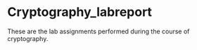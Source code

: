 # Cryptography_labreport
These are the lab assignments performed  during the course of cryptography.
